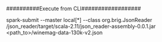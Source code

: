 ##########Execute from CLI##################

spark-submit --master local[*] --class org.brig.JsonReader <workdir>/json_reader/target/scala-2.11/json_reader-assembly-0.0.1.jar <path_to>/winemag-data-130k-v2.json
